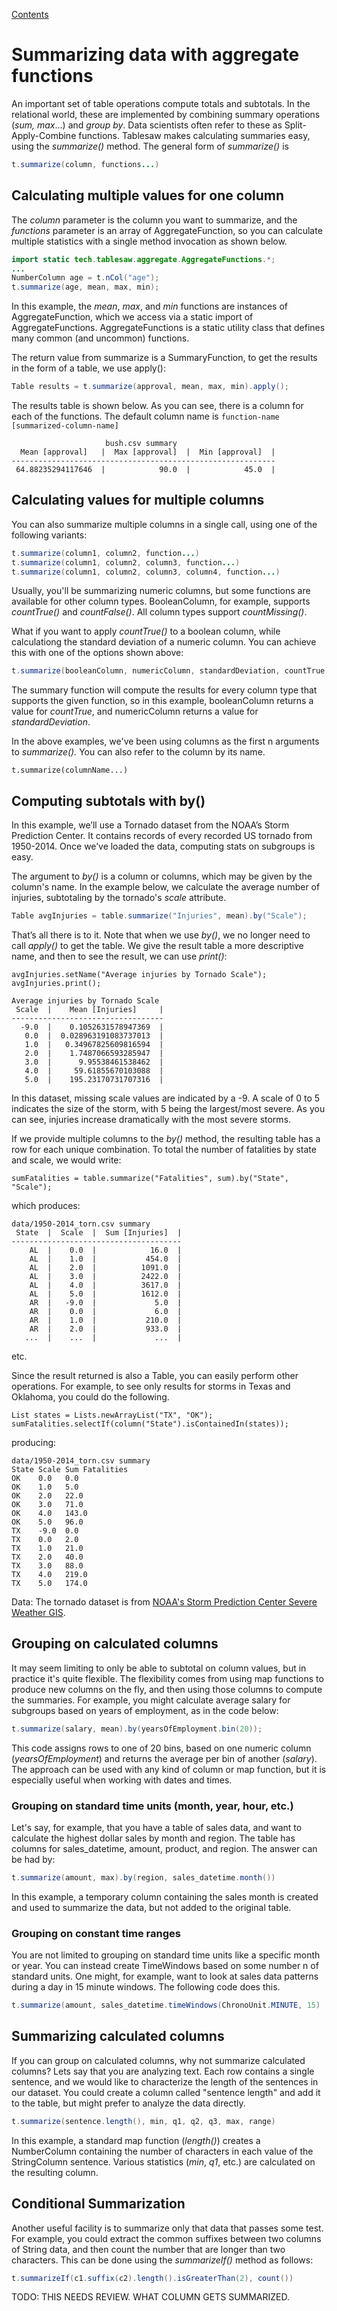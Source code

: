[Contents](https://jtablesaw.github.io/tablesaw/userguide/toc)

Summarizing data with aggregate functions
================

An important set of table operations compute totals and subtotals. In the relational world, these are implemented by combining summary operations (*sum, max*…) and *group by*. Data scientists often refer to these as Split-Apply-Combine functions. Tablesaw makes calculating summaries easy, using the *summarize()* method. The general form of *summarize()* is 

```Java
t.summarize(column, functions...)
```

## Calculating multiple values for one column

The *column* parameter is the column you want to summarize, and the *functions* parameter is an array of  AggregateFunction, so you can calculate multiple statistics with a single method invocation as shown below. 

 ```Java
import static tech.tablesaw.aggregate.AggregateFunctions.*;
...
NumberColumn age = t.nCol("age");    
t.summarize(age, mean, max, min);
 ```

In this example, the *mean*, *max*, and *min* functions are instances of AggregateFunction, which we access via a static import of AggregateFunctions. AggregateFunctions is a static utility class that defines many common (and uncommon) functions. 

The return value from summarize is a SummaryFunction, to get the results in the form of a table, we use apply():

```Java
Table results = t.summarize(approval, mean, max, min).apply();
```

The results table is shown below. As you can see, there is a column for each of the functions. The default column name is  `function-name [summarized-column-name] `

```
                     bush.csv summary                      
  Mean [approval]   |  Max [approval]  |  Min [approval]  |
-----------------------------------------------------------
 64.88235294117646  |            90.0  |            45.0  |
```

## Calculating values for multiple columns

You can also summarize multiple columns in a single call, using one of the following variants:

```Java
t.summarize(column1, column2, function...)	
t.summarize(column1, column2, column3, function...)
t.summarize(column1, column2, column3, column4, function...)	
```

Usually, you'll be summarizing numeric columns, but some functions are available for other column types. BooleanColumn, for example, supports *countTrue()* and *countFalse()*. All column types support *countMissing()*. 

What if you want to apply *countTrue()* to a boolean column, while calculationg the standard deviation of a numeric column. You can achieve this with one of the options shown above:

```java
t.summarize(booleanColumn, numericColumn, standardDeviation, countTrue)
```

The summary function will compute the results for every column type that supports the given function, so in this example, booleanColumn returns a value for *countTrue*, and numericColumn returns a value for *standardDeviation*.

In the above examples, we've been using columns as the first n arguments to *summarize().* You can also refer to the column by its name.

`t.summarize(columnName...)`

## Computing subtotals with by()

In this example, we’ll use a Tornado dataset from the NOAA’s Storm Prediction Center. It contains records of every recorded US tornado from 1950-2014.  Once we’ve loaded the data, computing stats on subgroups is easy.

The argument to *by()* is a column or columns, which may be given by the column's name. In the example below, we calculate the average number of injuries, subtotaling by the tornado's *scale* attribute. 

```Java
Table avgInjuries = table.summarize("Injuries", mean).by("Scale");
```

That’s all there is to it. Note that when we use *by()*, we no longer need to call *apply()* to get the table. We give the result table a more descriptive name, and then to see the result, we can use *print()*:

    avgInjuries.setName("Average injuries by Tornado Scale");
    avgInjuries.print();
    
    Average injuries by Tornado Scale 
     Scale  |    Mean [Injuries]     |
    ----------------------------------
      -9.0  |    0.1052631578947369  |
       0.0  |  0.028963191083737013  |
       1.0  |   0.34967825609816594  |
       2.0  |    1.7487066593285947  |
       3.0  |      9.95538461538462  |
       4.0  |     59.61855670103088  |
       5.0  |    195.23170731707316  |

In this dataset, missing scale values are indicated by a -9. A scale of 0 to 5 indicates the size of the storm, with 5 being the largest/most severe. As you can see, injuries increase dramatically with the most severe storms.

If we provide multiple columns to the *by()* method, the resulting table has a row for each unique combination. To total the number of fatalities by state and scale, we would write:

    sumFatalities = table.summarize("Fatalities", sum).by("State", "Scale");

which produces:

    data/1950-2014_torn.csv summary
     State  |  Scale  |  Sum [Injuries]  |
    --------------------------------------
        AL  |    0.0  |            16.0  |
        AL  |    1.0  |           454.0  |
        AL  |    2.0  |          1091.0  |
        AL  |    3.0  |          2422.0  |
        AL  |    4.0  |          3617.0  |
        AL  |    5.0  |          1612.0  |
        AR  |   -9.0  |             5.0  |
        AR  |    0.0  |             6.0  |
        AR  |    1.0  |           210.0  |
        AR  |    2.0  |           933.0  |
       ...  |    ...  |             ...  |

etc.

Since the result returned is also a Table, you can easily perform other operations. For example, to see only results for storms in Texas and Oklahoma, you could do the following.

    List states = Lists.newArrayList("TX", "OK");
    sumFatalities.selectIf(column("State").isContainedIn(states));

producing:

    data/1950-2014_torn.csv summary
    State Scale Sum Fatalities 
    OK    0.0   0.0            
    OK    1.0   5.0            
    OK    2.0   22.0           
    OK    3.0   71.0           
    OK    4.0   143.0          
    OK    5.0   96.0           
    TX    -9.0  0.0            
    TX    0.0   2.0            
    TX    1.0   21.0           
    TX    2.0   40.0           
    TX    3.0   88.0           
    TX    4.0   219.0          
    TX    5.0   174.0  

Data: The tornado dataset is from [NOAA's Storm Prediction Center Severe Weather GIS](http://www.spc.noaa.gov/gis/svrgis/).

## Grouping on calculated columns

It may seem limiting to only be able to subtotal on column values, but in practice it's quite flexible. The flexibility comes from using map functions to produce new columns on the fly, and then using those columns to compute the summaries. For example, you might calculate average salary for subgroups based on years of employment, as in the code below:

```java
t.summarize(salary, mean).by(yearsOfEmployment.bin(20));
```

This code assigns rows to one of 20 bins, based on one numeric column (*yearsOfEmployment*) and returns the average per bin of another (*salary*). The approach can be used with any kind of column or map function, but it is especially useful when working with dates and times. 

### Grouping on standard time units (month, year, hour, etc.)

Let's say, for example, that you have a table of sales data, and want to calculate the highest dollar sales by month and region. The table has columns for sales_datetime, amount, product, and region. The answer can be had by:

```java
t.summarize(amount, max).by(region, sales_datetime.month())
```

In this example, a temporary column containing the sales month is created and used to summarize the data, but not added to the original table.

### Grouping on constant time ranges

You are not limited to grouping on standard time units like a specific month or year. You can instead create TimeWindows based on some number n of standard units. One might, for example, want to look at sales data patterns during a day in 15 minute windows. The following code does this.

```java
t.summarize(amount, sales_datetime.timeWindows(ChronoUnit.MINUTE, 15)
```

## Summarizing calculated columns

If you can group on calculated columns, why not summarize calculated columns? Lets say that you are analyzing text. Each row contains a single sentence, and we would like to characterize the length of the sentences in our dataset. You could create a column called "sentence length"  and add it to the table, but might prefer to analyze the data directly. 

```java
t.summarize(sentence.length(), min, q1, q2, q3, max, range)
```

In this example, a standard map function (*length()*) creates a NumberColumn containing the number of characters in each value of the StringColumn sentence. Various statistics (*min*, *q1*, etc.) are calculated on the resulting column.

## Conditional Summarization

Another useful facility is to summarize only that data that passes some test.  For example, you could extract the common suffixes between two columns of String data, and then count the number that are longer than two characters. This can be done using the *summarizeIf()* method as follows:

```java
t.summarizeIf(c1.suffix(c2).length().isGreaterThan(2), count())
```

 TODO: THIS NEEDS REVIEW. WHAT COLUMN GETS SUMMARIZED. 

